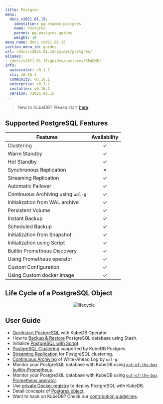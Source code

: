 ```yaml
---
title: Postgres
menu:
  docs_v2021.01.15:
    identifier: pg-readme-postgres
    name: Postgres
    parent: pg-postgres-guides
    weight: 10
menu_name: docs_v2021.01.15
section_menu_id: guides
url: /docs/v2021.01.15/guides/postgres/
aliases:
- /docs/v2021.01.15/guides/postgres/README/
info:
  autoscaler: v0.1.1
  cli: v0.16.1
  community: v0.16.1
  enterprise: v0.3.1
  installer: v0.16.1
  version: v2021.01.15
---
```


> New to KubeDB? Please start [here](/docs/v2021.01.15/README).

## Supported PostgreSQL Features

| Features                           | Availability |
| ---------------------------------- | :----------: |
| Clustering                         |   &#10003;   |
| Warm Standby                       |   &#10003;   |
| Hot Standby                        |   &#10003;   |
| Synchronous Replication            |   &#10007;   |
| Streaming Replication              |   &#10003;   |
| Automatic Failover                 |   &#10003;   |
| Continuous Archiving using `wal-g` |   &#10003;   |
| Initialization from WAL archive    |   &#10003;   |
| Persistent Volume                  |   &#10003;   |
| Instant Backup                     |   &#10003;   |
| Scheduled Backup                   |   &#10003;   |
| Initialization from Snapshot       |   &#10003;   |
| Initialization using Script        |   &#10003;   |
| Builtin Prometheus Discovery       |   &#10003;   |
| Using Prometheus operator          |   &#10003;   |
| Custom Configuration               |   &#10003;   |
| Using Custom docker image          |   &#10003;   |

## Life Cycle of a PostgreSQL Object

<p align="center">
  <img alt="lifecycle"  src="/docs/v2021.01.15/images/postgres/lifecycle.png">
</p>

## User Guide

- [Quickstart PostgreSQL](/docs/v2021.01.15/guides/postgres/quickstart/quickstart) with KubeDB Operator.
- How to [Backup & Restore](/docs/v2021.01.15/guides/postgres/backup/stash) PostgreSQL database using Stash.
- Initialize [PostgreSQL with Script](/docs/v2021.01.15/guides/postgres/initialization/script_source).
- [PostgreSQL Clustering](/docs/v2021.01.15/guides/postgres/clustering/ha_cluster) supported by KubeDB Postgres.
- [Streaming Replication](/docs/v2021.01.15/guides/postgres/clustering/streaming_replication) for PostgreSQL clustering.
- [Continuous Archiving](/docs/v2021.01.15/guides/postgres/backup/wal/continuous_archiving) of Write-Ahead Log by `wal-g`.
- Monitor your PostgreSQL database with KubeDB using [`out-of-the-box` builtin-Prometheus](/docs/v2021.01.15/guides/postgres/monitoring/using-builtin-prometheus).
- Monitor your PostgreSQL database with KubeDB using [`out-of-the-box` Prometheus operator](/docs/v2021.01.15/guides/postgres/monitoring/using-prometheus-operator).
- Use [private Docker registry](/docs/v2021.01.15/guides/postgres/private-registry/using-private-registry) to deploy PostgreSQL with KubeDB.
- Detail concepts of [Postgres object](/docs/v2021.01.15/guides/postgres/concepts/postgres).
- Want to hack on KubeDB? Check our [contribution guidelines](/docs/v2021.01.15/CONTRIBUTING).
